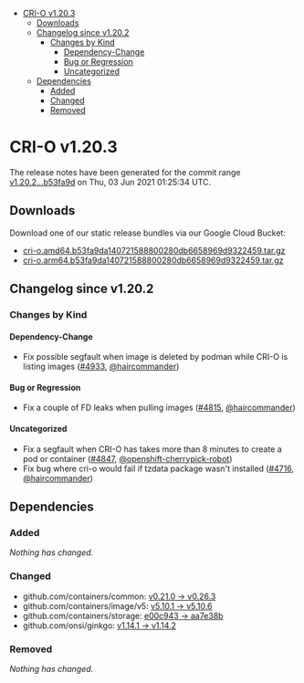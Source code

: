 - [CRI-O v1.20.3](#cri-o-v1203)
  - [Downloads](#downloads)
  - [Changelog since v1.20.2](#changelog-since-v1202)
    - [Changes by Kind](#changes-by-kind)
      - [Dependency-Change](#dependency-change)
      - [Bug or Regression](#bug-or-regression)
      - [Uncategorized](#uncategorized)
  - [Dependencies](#dependencies)
    - [Added](#added)
    - [Changed](#changed)
    - [Removed](#removed)

# CRI-O v1.20.3

The release notes have been generated for the commit range
[v1.20.2...b53fa9d](https://github.com/cri-o/cri-o/compare/v1.20.2...b53fa9da140721588800280db6658969d9322459) on Thu, 03 Jun 2021 01:25:34 UTC.

## Downloads

Download one of our static release bundles via our Google Cloud Bucket:

- [cri-o.amd64.b53fa9da140721588800280db6658969d9322459.tar.gz](https://storage.googleapis.com/k8s-conform-cri-o/artifacts/cri-o.amd64.b53fa9da140721588800280db6658969d9322459.tar.gz)
- [cri-o.arm64.b53fa9da140721588800280db6658969d9322459.tar.gz](https://storage.googleapis.com/k8s-conform-cri-o/artifacts/cri-o.arm64.b53fa9da140721588800280db6658969d9322459.tar.gz)

## Changelog since v1.20.2

### Changes by Kind

#### Dependency-Change
 - Fix possible segfault when image is deleted by podman while CRI-O is listing images ([#4933](https://github.com/cri-o/cri-o/pull/4933), [@haircommander](https://github.com/haircommander))

#### Bug or Regression
 - Fix a couple of FD leaks when pulling images ([#4815](https://github.com/cri-o/cri-o/pull/4815), [@haircommander](https://github.com/haircommander))

#### Uncategorized
 - Fix a segfault when CRI-O has takes more than 8 minutes to create a pod or container ([#4847](https://github.com/cri-o/cri-o/pull/4847), [@openshift-cherrypick-robot](https://github.com/openshift-cherrypick-robot))
 - Fix bug where cri-o would fail if tzdata package wasn't installed ([#4716](https://github.com/cri-o/cri-o/pull/4716), [@haircommander](https://github.com/haircommander))

## Dependencies

### Added
_Nothing has changed._

### Changed
- github.com/containers/common: [v0.21.0 → v0.26.3](https://github.com/containers/common/compare/v0.21.0...v0.26.3)
- github.com/containers/image/v5: [v5.10.1 → v5.10.6](https://github.com/containers/image/v5/compare/v5.10.1...v5.10.6)
- github.com/containers/storage: [e00c943 → aa7e38b](https://github.com/containers/storage/compare/e00c943...aa7e38b)
- github.com/onsi/ginkgo: [v1.14.1 → v1.14.2](https://github.com/onsi/ginkgo/compare/v1.14.1...v1.14.2)

### Removed
_Nothing has changed._
